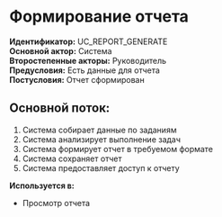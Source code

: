 # Формирование отчета

**Идентификатор:** UC_REPORT_GENERATE  
**Основной актор:** Система  
**Второстепенные акторы:** Руководитель  
**Предусловия:** Есть данные для отчета  
**Постусловия:** Отчет сформирован

## Основной поток:
1. Система собирает данные по заданиям
2. Система анализирует выполнение задач
3. Система формирует отчет в требуемом формате
4. Система сохраняет отчет
5. Система предоставляет доступ к отчету

**Используется в:**
- Просмотр отчета